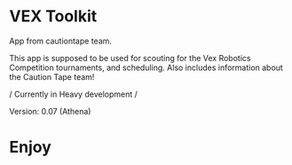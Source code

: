 # VEX Toolkit
App from cautiontape team.

This app is supposed to be used for scouting for the Vex Robotics Competition tournaments, and scheduling. Also includes information about the Caution Tape team!

/ Currently in Heavy development /

Version:
0.07 (Athena)

# Enjoy
